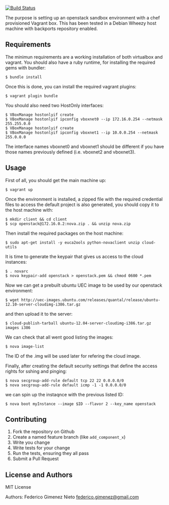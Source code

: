 [![Build Status](https://travis-ci.org/fgimenez/openstack-sandbox.png)](https://travis-ci.org/fgimenez/openstack-sandbox)

The purpose is setting up an openstack sandbox environment with a chef provisioned Vagrant box. This has been tested in a Debian Wheezy host machine with backports repository enabled.

Requirements
------------

The minimun requirements are a working installation of both virtualbox and vagrant. You should also have a ruby runtime, for installing the required gems with bundler:

    $ bundle install

Once this is done, you can install the required vagrant plugins:

    $ vagrant plugin bundle

You should also need two HostOnly interfaces:

    $ VBoxManage hostonlyif create
    $ VBoxManage hostonlyif ipconfig vboxnet0 --ip 172.16.0.254 --netmask 255.255.0.0
    $ VBoxManage hostonlyif create
    $ VBoxManage hostonlyif ipconfig vboxnet1 --ip 10.0.0.254 --netmask 255.0.0.0

The interface names vboxnet0 and vboxnet1 should be different if you have those names previously defined (i.e. vboxnet2 and vboxnet3).

Usage
-----

First of all, you should get the main machine up:

    $ vagrant up

Once the environment is installed, a zipped file with the required credential files to access the default project is also generated, you should copy it to the host machine with:
  
    $ mkdir client && cd client
    $ scp openstack@172.16.0.2:nova.zip . && unzip nova.zip
    
Then install the required packages on the host machine:

    $ sudo apt-get install -y euca2ools python-novaclient unzip cloud-utils

It is time to generate the keypair that gives us access to the cloud instances:

    $ . novarc
    $ nova keypair-add openstack > openstack.pem && chmod 0600 *.pem

Now we can get a prebuilt ubuntu UEC image to be used by our openstack environment:

    $ wget http://uec-images.ubuntu.com/releases/quantal/release/ubuntu-12.10-server-cloudimg-i386.tar.gz

and then upload it to the server:

    $ cloud-publish-tarball ubuntu-12.04-server-cloudimg-i386.tar.gz images i386

We can check that all went good listing the images:

    $ nova image-list

The ID of the .img will be used later for refering the cloud image.

Finally, after creating the default security settings that define the access rights for sshing and pinging:

    $ nova secgroup-add-rule default tcp 22 22 0.0.0.0/0
    $ nova secgroup-add-rule default icmp -1 -1 0.0.0.0/0

we can spin up the instaqnce with the previous listed ID:

    $ nova boot myInstance --image $ID --flavor 2 --key_name openstack

Contributing
------------

1. Fork the repository on Github
2. Create a named feature branch (like `add_component_x`)
3. Write you change
4. Write tests for your change
5. Run the tests, ensuring they all pass
6. Submit a Pull Request

License and Authors
-------------------
MIT License

Authors: Federico Gimenez Nieto <federico.gimenez@gmail.com>